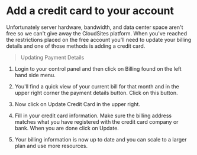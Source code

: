 Add a credit card to your account
==================

Unfortunately server hardware, bandwidth, and data center space aren't free so we can't give away the CloudSites platform. When you've reached the restrictions placed on the free account you'll need to update your billing details and one of those methods is adding a credit card. 

>Updating Payment Details 

 1. Login to your control panel and then click on Billing found on the left hand side menu. 
 
 2. You'll find a quick view of your current bill for that month and in the upper right corner the payment details button. Click on this button.

 3. Now click on Update Credit Card in the upper right.
 
 4. Fill in your credit card information. Make sure the billing address matches what you have registered with the credit card company or bank. When you are done click on Update. 

 5. Your billing information is now up to date and you can scale to a larger plan and use more resources. 